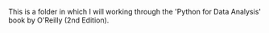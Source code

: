 This is a folder in which I will working through the 'Python for Data Analysis' book by O'Reilly (2nd Edition).